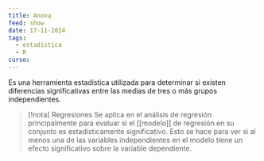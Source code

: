 ```yaml
---
title: Anova
feed: show
date: 17-11-2024
tags:
  - estadistica
  - R
curso:
---
```

Es una herramienta estadística utilizada para determinar si existen diferencias significativas entre las medias de tres o más grupos independientes.

>[!nota] Regresiones
>Se aplica en el análisis de regresión principalmente para evaluar si el [[modelo]] de regresión en su conjunto es estadísticamente significativo. Esto se hace para ver si al menos una de las variables independientes en el modelo tiene un efecto significativo sobre la variable dependiente. 


